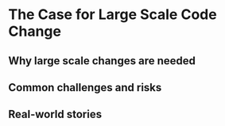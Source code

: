 # The Case for Large Scale Code Change

## Why large scale changes are needed

## Common challenges and risks

## Real-world stories
